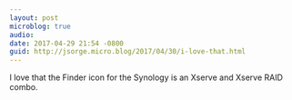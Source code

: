 ```yaml
---
layout: post
microblog: true
audio: 
date: 2017-04-29 21:54 -0800
guid: http://jsorge.micro.blog/2017/04/30/i-love-that.html
---
```

I love that the Finder icon for the Synology is an Xserve and Xserve RAID combo. 
